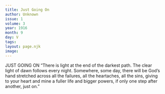 ```yaml
---
title: Just Going On
author: Unknown
issue: 1
volume: 3
year: 1916
month: 9
day: V
tags:
layout: page.njk
image:
---
```

JUST GOING ON       “There is light at the end of the darkest path. The clear light of dawn follows every night. Somewhere, some day, there will be God’s hand stretched across all the failures, all the heartaches, all the sins, giving to your heart and mine a fuller life and bigger powers, if only one step after another, just on.” 
